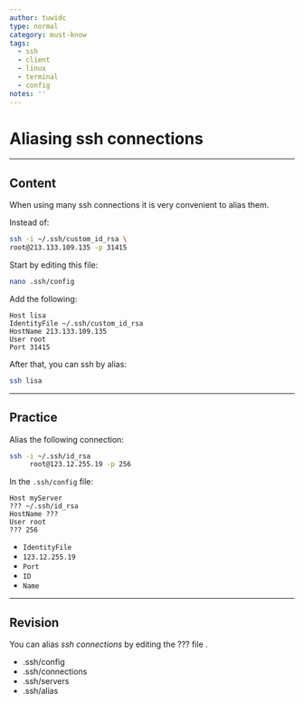 ```yaml
---
author: tuwidc
type: normal
category: must-know
tags:
  - ssh
  - client
  - linux
  - terminal
  - config
notes: ''
---
```


# Aliasing ssh connections


---

## Content

When using many ssh connections it is very convenient to alias them.

Instead of:

```bash
ssh -i ~/.ssh/custom_id_rsa \
root@213.133.109.135 -p 31415
```

Start by editing this file:

```bash
nano .ssh/config
```

Add the following:

```plain-text
Host lisa
IdentityFile ~/.ssh/custom_id_rsa
HostName 213.133.109.135
User root
Port 31415
```

After that, you can ssh by alias:

```bash
ssh lisa
```


---

## Practice

Alias the following connection:

```bash
ssh -i ~/.ssh/id_rsa
     root@123.12.255.19 -p 256
```

In the `.ssh/config` file:

    Host myServer
    ??? ~/.ssh/id_rsa
    HostName ???
    User root
    ??? 256

* `IdentityFile`
* `123.12.255.19`
* `Port`
* `ID`
* `Name`


---

## Revision

You can alias *ssh connections* by editing the ??? file .

* .ssh/config
* .ssh/connections
* .ssh/servers
* .ssh/alias
